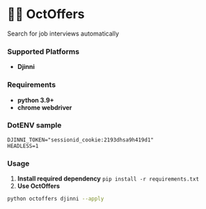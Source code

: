 # 🐙💼 OctOffers
Search for job interviews automatically

### Supported Platforms
- **Djinni**

### Requirements
- **python 3.9+**
- **chrome webdriver**

### DotENV sample
```env
DJINNI_TOKEN="sessionid_cookie:2193dhsa9h419d1"
HEADLESS=1
```

### Usage 
1) **Install required dependency**
`pip install -r requirements.txt`
2) **Use OctOffers**
```bash
python octoffers djinni --apply
```
